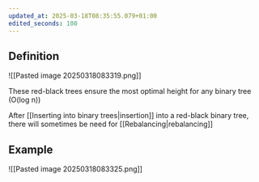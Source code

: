 ```yaml
---
updated_at: 2025-03-18T08:35:55.079+01:00
edited_seconds: 100
---
```

## Definition
![[Pasted image 20250318083319.png]]

These red-black trees ensure the most optimal height for any binary tree (O(log n))

After [[Inserting into binary trees|insertion]] into a red-black binary tree, there will sometimes be need for [[Rebalancing|rebalancing]]

## Example
![[Pasted image 20250318083325.png]]
